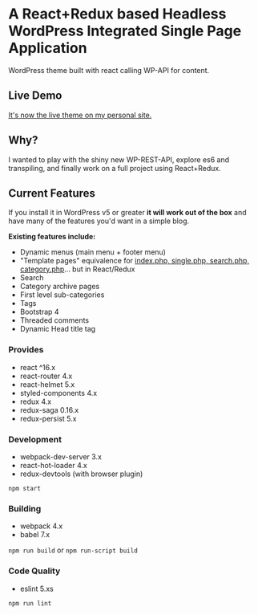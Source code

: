 # A React+Redux based Headless WordPress Integrated Single Page Application
WordPress theme built with react calling WP-API for content.

## Live Demo
[It's now the live theme on my personal site.](https://ganny.in/ui/reactjs/)

## Why?
I wanted to play with the shiny new WP-REST-API, explore es6 and transpiling, and finally work on a full project using React+Redux.

## Current Features
If you install it in WordPress v5 or greater **it will work out of the box** and have many of the features you'd want in a simple blog.

**Existing features include:**
- Dynamic menus (main menu + footer menu)
- "Template pages" equivalence for [index.php, single.php, search.php, category.php](https://github.com/jackreichert/a-wp-react-redux-theme/tree/master/src/containers)... but in React/Redux
- Search
- Category archive pages
- First level sub-categories
- Tags
- Bootstrap 4
- Threaded comments
- Dynamic Head title tag

### Provides

- react ^16.x
- react-router 4.x
- react-helmet 5.x
- styled-components 4.x
- redux 4.x
- redux-saga 0.16.x
- redux-persist 5.x

### Development

- webpack-dev-server 3.x
- react-hot-loader 4.x
- redux-devtools (with browser plugin)

`npm start`

### Building

- webpack 4.x
- babel 7.x

`npm run build` or 		`npm run-script build`

### Code Quality

- eslint 5.xs

`npm run lint` 
